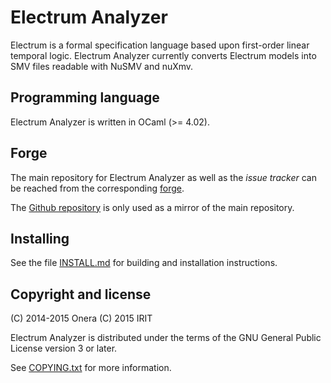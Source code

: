 
# Electrum Analyzer

Electrum is a formal specification language based upon
first-order linear temporal logic. Electrum Analyzer currently
converts Electrum models into SMV files readable with NuSMV and nuXmv.

## Programming language

Electrum Analyzer is written in OCaml (>= 4.02).

## Forge

The main repository for Electrum Analyzer as well as the *issue
tracker* can be reached from the corresponding
[forge](https://forge.onera.fr/projects/electrum).

The [Github
repository](https://github.com/grayswandyr/electrumAnalyzer) is only
used as a mirror of the main repository.

## Installing

See the file [INSTALL.md](INSTALL.md) for building and installation
instructions.

## Copyright and license

(C) 2014-2015 Onera
(C) 2015 IRIT

Electrum Analyzer is distributed under the terms of the GNU General Public
License version 3 or later.

See [COPYING.txt](COPYING.txt) for more information.


